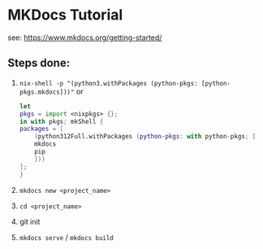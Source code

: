 # MKDocs Tutorial

see: https://www.mkdocs.org/getting-started/

## Steps done:

1. `nix-shell -p "(python3.withPackages (python-pkgs: [python-pkgs.mkdocs]))"` or
    ```nix
    let
    pkgs = import <nixpkgs> {};
    in with pkgs; mkShell {
    packages = [
        (python312Full.withPackages (python-pkgs: with python-pkgs; [
        mkdocs
        pip
        ]))
    ];
    }
    ```

2. `mkdocs new <project_name>`

3. `cd <project_name>`

4. git init

5. `mkdocs serve` / `mkdocs build`

